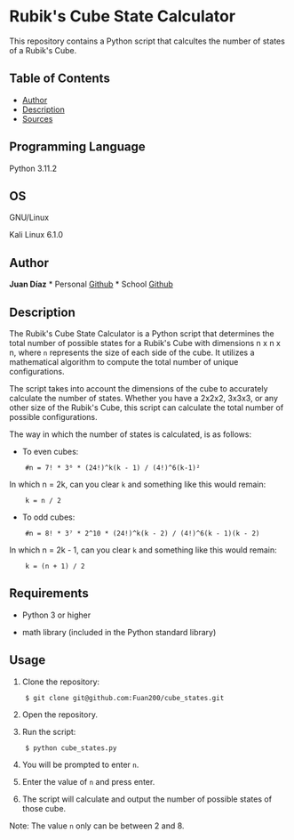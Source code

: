 # Rubik's Cube State Calculator

This repository contains a Python script that calcultes the number of states of a Rubik's Cube.

## Table of Contents

- [Author](#)
- [Description](#description)
- [Sources](#)

## Programming Language

Python 3.11.2

## OS 

GNU/Linux

Kali Linux 6.1.0

## Author

**Juan Díaz** 
    * Personal [Github](https://github.com/Fuan200/) 
    * School [Github](https://github.com/JuanDiazuwu)

## Description

The Rubik's Cube State Calculator is a Python script that determines the total number of possible states for a Rubik's Cube with dimensions n x n x n, where `n` represents the size of each side of the cube. It utilizes a mathematical algorithm to compute the total number of unique configurations.

The script takes into account the dimensions of the cube to accurately calculate the number of states. Whether you have a 2x2x2, 3x3x3, or any other size of the Rubik's Cube, this script can calculate the total number of possible configurations.

The way in which the number of states is calculated, is as follows:

*   To even cubes:

```
    #n = 7! * 3⁶ * (24!)^k(k - 1) / (4!)^6(k-1)²
```

In which n = 2k, can you clear `k` and something like this would remain:

```
    k = n / 2
```

* To odd cubes: 

```
    #n = 8! * 3⁷ * 2^10 * (24!)^k(k - 2) / (4!)^6(k - 1)(k - 2)
```

In which n = 2k - 1, can you clear `k` and something like this would remain:

```
    k = (n + 1) / 2
```

## Requirements

- Python 3 or higher

- math library (included in the Python standard library)

## Usage

1. Clone the repository:

```
    $ git clone git@github.com:Fuan200/cube_states.git
```

2. Open the repository.

3. Run the script:

```
    $ python cube_states.py
```

4. You will be prompted to enter `n`.

5. Enter the value of `n` and press enter.

6. The script will calculate and output the number of possible states of those cube.

Note: The value `n` only can be between 2 and 8.